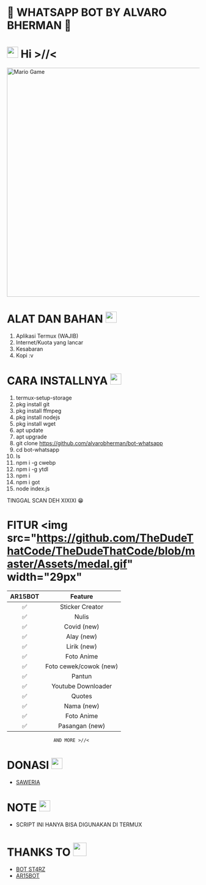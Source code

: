 # 🤖 WHATSAPP BOT BY ALVARO BHERMAN 🤖
# <img src="https://github.com/TheDudeThatCode/TheDudeThatCode/blob/master/Assets/Hi.gif" width="29px"> Hi >//<

<img src="https://github.com/TheDudeThatCode/TheDudeThatCode/blob/master/Assets/Designer.gif" alt="Mario Game" width="600" />

#  ALAT DAN BAHAN <img src="https://github.com/TheDudeThatCode/TheDudeThatCode/blob/master/Assets/gandalf_parrot.gif" width="29px">

1. Aplikasi Termux (WAJIB)
2. Internet/Kuota yang lancar
3. Kesabaran
4. Kopi :v

#  CARA INSTALLNYA <img src="https://github.com/TheDudeThatCode/TheDudeThatCode/blob/master/Assets/hmm.gif" width="29px">

1. termux-setup-storage 
2. pkg install git
3. pkg install ffmpeg
4. pkg install nodejs
5. pkg install wget
6. apt update
7. apt upgrade
8. git clone https://github.com/alvarobherman/bot-whatsapp
9. cd bot-whatsapp
10. ls
11. npm i -g cwebp
12. npm i -g ytdl
13. npm i
14. npm i got
15. node index.js

TINGGAL SCAN DEH XIXIXI 😁

# FITUR <img src="https://github.com/TheDudeThatCode/TheDudeThatCode/blob/master/Assets/medal.gif" width="29px"

| AR15BOT      |                   Feature        |
| :-----------: | :------------------------------: |
|       ✅       | Sticker Creator                  |
|       ✅       | Nulis                            |
|       ✅       | Covid (new)                      |
|       ✅       | Alay (new)                       |
|       ✅       | Lirik (new)                      |
|       ✅       | Foto Anime                       |
|       ✅       | Foto cewek/cowok (new)           |
|       ✅       | Pantun                           |
|       ✅       | Youtube Downloader               |
|       ✅       | Quotes                           |
|       ✅       | Nama (new)                       |
|       ✅       | Foto Anime                       |
|       ✅       | Pasangan (new)                   |
                     AND MORE >//<

# DONASI <img src="https://github.com/TheDudeThatCode/TheDudeThatCode/blob/master/Assets/happy.gif" width="29px">
* [SAWERIA](https://saweria.co/alvarobherman)

# NOTE <img src="https://github.com/TheDudeThatCode/TheDudeThatCode/blob/master/Assets/coin.gif" width="29px">
* SCRIPT INI HANYA BISA DIGUNAKAN DI TERMUX

#  THANKS TO <img src="https://github.com/TheDudeThatCode/TheDudeThatCode/blob/master/Assets/Handshake.gif" width="35px">
* [BOT ST4RZ](https://github.com/Bintang73/botst4rz)
* [AR15BOT](https://github.com/A187ID/AR15BOT)
